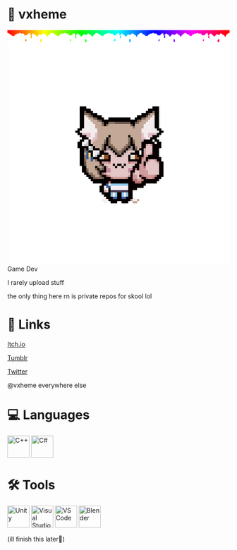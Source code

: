 # 🦦 vxheme
<!---I love otters--->

<img src="images/rainbow divider.webp" width="1920" height="30"/>

<img src="images/Felix-Isaac-Normal.png" align="right" />

Game Dev

I rarely upload stuff

the only thing here rn is private repos for skool lol

# 🔗 Links

<!---icons here--->

[Itch.io](vxheme.itch.io/) 

[Tumblr](tumblr.com/vxheme)

[Twitter](https://twitter.com/vxheme)

@vxheme everywhere else

# 💻 Languages 
<p>
<img src="https://cdn.jsdelivr.net/gh/devicons/devicon/icons/cplusplus/cplusplus-original.svg"			width="50" height="50" title="C++"/>
<img src="https://cdn.jsdelivr.net/gh/devicons/devicon/icons/csharp/csharp-original.svg"				width="50" height="50" title="C#"/>
</p>       

<!---actual human languages as well lol--->

# 🛠 Tools
<p>
<img src="https://cdn.jsdelivr.net/gh/devicons/devicon/icons/unity/unity-original.svg"					width="50" height="50" title="Unity"/>
<img src="https://cdn.jsdelivr.net/gh/devicons/devicon/icons/visualstudio/visualstudio-plain.svg"		width="50" height="50" title="Visual Studio"/>
<img src="https://cdn.jsdelivr.net/gh/devicons/devicon/icons/vscode/vscode-original.svg"				width="50" height="50" title="VS Code"/>
<img src="https://cdn.jsdelivr.net/gh/devicons/devicon/icons/blender/blender-original.svg"				width="50" height="50" title="Blender"/>
</p>       

<!---finish adding tools including art stuff--->

(ill finish this later🥱)


<!---
boo
idk what wonderous writing I'll weveal (reveal(~~uwu~~)); or ingenous ideals I'm inclined to impart; yea that's it go away
--->


